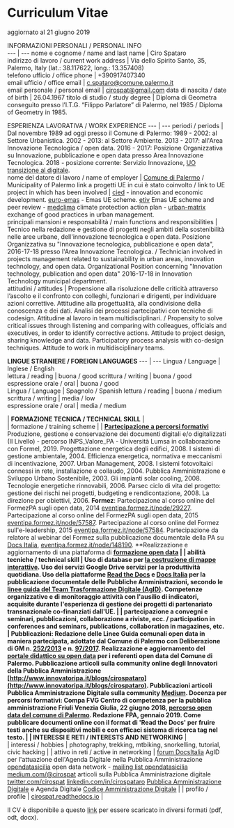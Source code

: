 

# Curriculum Vitae
aggiornato al 21 giugno 2019

INFORMAZIONI PERSONALI / PERSONAL INFO   
--- | --- 
nome e cognome / name and last name | Ciro Spataro  
indirizzo di lavoro / current work address | Via dello Spirito Santo, 35, Palermo, Italy (lat.: 38.117622, long.: 13.357408)  
telefono ufficio / office phone | +390917407340  
email ufficio / office email | [c.spataro@comune.palermo.it](mailto:c.spataro@comune.palermo.it)  
email personale / personal email | [cirospat@gmail.com](mailto:cirospat@gmail.com) 
data di nascita / date of birth | 26.04.1967 
titolo di studio / study degree | Diploma di Geometra conseguito presso l’I.T.G. “Filippo Parlatore” di Palermo, nel 1985 / Diploma of Geometry in 1985.  

ESPERIENZA LAVORATIVA / WORK EXPERIENCE
--- | --- 
periodi / periods | Dal novembre 1989 ad oggi presso il Comune di Palermo: 1989 - 2002: al Settore Urbanistica. 2002 - 2013: al Settore Ambiente. 2013 - 2017: all'Area Innovazione Tecnologica / open data. 2016 - 2017: Posizione Organizzativa su Innovazione, pubblicazione e open data presso Area Innovazione Tecnologica. 2018 - posizione corrente: Servizio Innovazione, [UO transizione al digitale](https://www.comune.palermo.it/unita.php?apt=4&uo=1770&serv=394&sett=138).  
nome del datore di lavoro / name of employer | [Comune di Palermo](https://www.comune.palermo.it/) /  Municipality of Palermo 
link a progetti UE in cui è stato coinvolto / link to UE project in which has been involved  | [cied](http://poieinkaiprattein.org/cied/) - innovation and economic development. [euro-emas](http://ec.europa.eu/environment/life/project/Projects/index.cfm?fuseaction=search.dspPage&n_proj_id=778&docType=pdf) - Emas UE scheme. 
[etiv](http://slideplayer.com/slide/4835066/)  Emas UE scheme and peer review -  [medclima](http://bit.ly/medclima)  climate protection action plan - [urban-matrix](http://www.eurocities.eu/eurocities/projects/URBAN-MATRIX-Targeted-Knowledge-Exchange-on-Urban-Sustainability&tpl=home) exchange of good practices in urban management.  
principali mansioni e responsabilità  /  main functions and responsibilities | Tecnico nella redazione e gestione di progetti negli ambiti della sostenibilità nelle aree urbane, dell'innovazione tecnologica e open data. Posizione Organizzativa su "Innovazione  tecnologica, pubblicazione e open data", 2016-17-18 presso l'Area Innovazione Tecnologica.  /  Technician involved in projects management related  to sustainability in urban areas, innovation technology, and open data. Organizational Position concerning "Innovation technology, publication and open data" 2016-17-18 in Innovation Technology  municipal department.  
attitudini / attitudes | Propensione alla risoluzione delle criticità attraverso l’ascolto e il confronto con colleghi, funzionari e dirigenti, per individuare azioni correttive. Attitudine alla progettualità,  alla condivisione della conoscenza e dei dati.  Analisi dei processi  partecipativi  con tecniche  di  codesign.  Attitudine al lavoro in team multidisciplinari. / Propensity to solve critical issues through listening and comparing with colleagues, officials and executives, in order to identify corrective actions. Attitude to project design, sharing knowledge and data. Participatory process analysis with co-design techniques.  Attitude to work in multidisciplinary teams.  

**LINGUE STRANIERE /  FOREIGN LANGUAGES** 
--- | --- 
Lingua / Language | Inglese / English  
lettura / reading | buona / good 
scrittura / writing | buona / good 
espressione orale / oral | buona / good  
Lingua / Language | Spagnolo / Spanish 
lettura / reading | buona / medium
scrittura / writing | media / low  
espressione orale / oral | media / medium 

| **FORMAZIONE TECNICA / TECHNICAL SKILL** |  
| formazione / training scheme |
| **[Partecipazione a percorsi formativi](https://drive.google.com/file/d/0B6CeRtv_wk8XZWM1Nzc1OWYtMGJiYi00YjFjLWIyYTktZWM3N2I2MmYyYWU4/view)**
Produzione, gestione e conservazione dei documenti digitali e/o digitalizzati (II Livello) - percorso INPS_Valore_PA - Università Lumsa in collaborazione con Formel, 2019.
Progettazione energetica degli edifici, 2008. 
I  sistemi  di  gestione  ambientale,  2004. 
Efficienza  energetica,  normativa  e  meccanismi  di incentivazione, 2007. 
Urban Management, 2008. 
I sistemi  fotovoltaici  connessi  in  rete, installazione  e collaudo, 2004. 
Pubblica Amministrazione e Sviluppo Urbano Sostenibile, 2003. 
Gli impianti solar cooling, 2008. 
Tecnologie  energetiche  rinnovabili, 2006. 
Parsec ciclo di vita del progetto: gestione dei rischi nei progetti, budgeting e rendicontazione, 2008. 
La direzione per obiettivi, 2006. 
**Formez**:
Partecipazione al corso online del FormezPA sugli open data, 2014 [eventipa.formez.it/node/29227](http://eventipa.formez.it/node/29227). 
Partecipazione  al corso  online  del  FormezPA sugli open data,  2015 [eventipa.formez.it/node/57587](http://eventipa.formez.it/node/57587). 
Partecipazione  al corso   online   del   Formez   sull'e-leadership, 2015 [eventipa.formez.it/node/57584](http://eventipa.formez.it/node/57584).
Partecipazione da relatore al webinar del Formez sulla pubblicazione documentale della PA su [Docs Italia](https://docs.italia.it), [eventipa.formez.it/node/148190](http://eventipa.formez.it/node/148190). 
**Realizzazione e aggiornamento di una piattaforma di ****[formazione open data](https://sites.google.com/view/opendataformazione)** | 
| abilità tecniche / technical skill | Uso di database per [la costruzione di mappe interattive](https://cirospat.github.io/maps/).
Uso dei servizi Google Drive servizi per la produttività quotidiana.
Uso della piattaforme [Read the Docs](http://readthedocs.io/) e [Docs Italia](https://docs.italia.it) per la pubblicazione documentale delle Pubbliche Amministrazioni, secondo le [linee guida del Team Trasformazione Digitale (AgID)](http://guida-docs-italia.readthedocs.io/it/latest/).
Competenze organizzative e di monitoraggio attività con l'ausilio di indicatori, acquisite durante l'esperienza di gestione dei progetti di partenariato transnazionale co-finanziati dall'UE. | 
| partecipazione a convegni e seminari, pubblicazioni, collaborazione a riviste, ecc. / participation in conferences and seminars, publications, collaboration in magazines, etc.  | **Pubblicazioni**:
Redazione delle Linee Guida comunali open data in maniera partecipata, adottate dal Comune di Palermo con Deliberazione di GM n. [252/2013](https://www.comune.palermo.it/js/server/normative/_13122013090000.pdf) e n. [97/2017](http://linee-guida-open-data-comune-palermo.readthedocs.io/it/latest/). 
Realizzazione e aggiornamento del  [portale didattico su open data](https://sites.google.com/view/opendataformazione) per i referenti open data del Comune di Palermo. 
Pubblicazione articoli sulla community online degli Innovatori della Pubblica Amministrazione [http://www.innovatoripa.it/blogs/cirospataro](http://www.innovatoripa.it/blogs/cirospataro).
Pubblicazioni articoli Pubblica Amministrazione Digitale sulla community [Medium](https://medium.com/@cirospat/latest).
**Docenza per percorsi formativi**:
Compa FVG Centro di competenza per la pubblica amministrazione Friuli Venezia Giulia, 22 giugno 2018,  [percorso open data del comune di Palermo](https://compa.fvg.it/Risorse-per-te/Video-Gallery/opendataFVG-2018/Ciro-Spataro).
Redazione FPA, gennaio 2019. Come pubblicare documenti online con il format di 'Read the Docs' per fruire testi anche su dispositivi mobili e con efficaci sistema di ricerca tag nel testo.  | 
| INTERESSI E RETI / INTERESTS AND NETWORKING** |   
| interessi / hobbies | photography, trekking, mtbiking, snorkelling, tutorial, civic hacking | 
| attivo in reti / active in networking | [forum DocsItalia](https://forum.italia.it/u/cirospat/activity) AgID per l'attuazione dell'Agenda Digitale nella Pubblica Amministrazione
[opendatasicilia](http://opendatasicilia.it/author/cirospat/) open data network - [mailing list opendatasicilia](https://groups.google.com/forum/#!forum/opendatasicilia)
[medium.com/@cirospat](https://medium.com/@cirospat/latest) articoli sulla Pubblica Amministrazione digitale
[twitter.com/cirospat](https://twitter.com/cirospat) 
[linkedin.com/in/cirospataro](https://www.linkedin.com/in/cirospataro/) 
[Pubblica Amministrazione Digitale](https://www.facebook.com/groups/384577025038311/) e Agenda Digitale
[Codice Amministrazione Digitale](https://www.facebook.com/groups/cad.ancitel/)  | 
| profilo / profile | [cirospat.readthedocs.io](https://cirospat.readthedocs.io)  | 

Il CV è disponibile a questo [link](https://docs.google.com/document/d/1apRGDYexeQPDBWA-yOKEVsJOwQGYk5zUAs2-aJY50rA) per essere scaricato in diversi formati (pdf, odt, docx).

